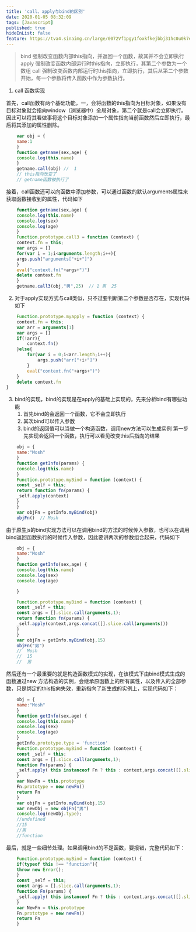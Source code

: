 ```yaml
---
title: 'call、apply与bind的区别'
date: 2020-01-05 08:32:09
tags: [Javascript]
published: true
hideInList: false
feature: https://tva4.sinaimg.cn/large/0072Vf1pgy1foxkfkejbbj31hc0u0k7e.jpg
---
```

> bind 强制改变函数内部this指向，并返回一个函数，故其并不会立即执行
> apply 强制改变函数内部运行时this指向，立即执行，其第二个参数为一个数组
> call 强制改变函数内部运行时this指向，立即执行，其后从第二个参数开始，每一个参数将传入函数中作为参数执行。
1. call 函数实现
    
首先，call函数有两个基础功能，一，会将函数的this指向为目标对象，如果没有目标对象就会指向window（浏览器中）全局对象，第二个就是call会立即执行。因此可以将其看做事将这个目标对象添加一个属性指向当前函数然后立即执行，最后将其添加的属性删除。

```javascript   
    var obj = {
    name:1
    }
    function getname(sex,age) {
    console.log(this.name)
    }
    getname.call(obj) //  1
    // this指向改变了
    // getname函数被执行了
```

接着，call函数还可以向函数中添加参数，可以通过函数的默认arguments属性来获取函数接收到的属性，代码如下

```javascript
    function getname(sex,age) {
    console.log(this.name)
    console.log(sex)
    console.log(age)
    }
    Function.prototype.call3 = function (context) {
    context.fn = this;
    var args = []
    for(var i = 1;i<arguments.length;i++){
    args.push("arguments["+i+"]")
    }
    eval("context.fn("+args+")") 
    delete context.fn
    }
    getname.call3(obj,"男",25)  // 1 男  25
```
2. 对于apply实现方式与call类似，只不过要判断第二个参数是否存在，实现代码如下
```javascript
    Function.prototype.myapply = function (context) {
    context.fn = this;
    var arr = arguments[1]
    var args = []
    if(!arr){
        context.fn()
    }else{
        for(var i = 0;i<arr.length;i++){
            args.push("arr["+i+"]")
        }
        eval("context.fn("+args+")") 
    }
    delete context.fn
}

```
3. bind的实现，bind的实现是在apply的基础上实现的，先来分析bind有哪些功能
    1. 首先bind的会返回一个函数，它不会立即执行
    2. 其次bind可以传入参数
    3. bind的返回值可以当做一个构造函数，调用new方法可以生成实例
    第一步先实现会返回一个函数，执行可以看见改变this后指向的结果
```javascript
    obj = {
    name:"Mosh"
    }
    function getInfo(params) {
    console.log(this.name)
    }
    Function.prototype.myBind = function (context) {
    const _self = this;
    return function fn(params) {
    _self.apply(context)
    }
    }
    var objFn = getInfo.myBind(obj)
    objFn()  // Mosh

```
由于原生js的bind实现方法可以在调用bind的方法的时候传入参数，也可以在调用bind返回函数执行的时候传入参数，因此要讲两次的参数组合起来，代码如下

```javascript
    obj = {
    name:"Mosh"
    }
    function getInfo(sex,age) {
    console.log(this.name)
    console.log(sex)
    console.log(age)

    }

    Function.prototype.myBind = function (context) {
    const _self = this;
    const args = [].slice.call(arguments,1);
    return function fn(params) {
    _self.apply(context,args.concat([].slice.call(arguments)))
    }
    }
    var objFn = getInfo.myBind(obj,15)
    objFn("男") 
    //  Mosh
    //  15
    //  男
```
然后还有一个最重要的就是构造函数模式的实现，在该模式下由bind模式生成的函数通过new 方法构造的实例，会继承原函数上的所有属性，以及传入的全部参数，只是绑定的this指向失效，重新指向了新生成的实例上，实现代码如下：
```javascript
    obj = {
    name:"Mosh"
    }
    function getInfo(sex,age) {
    console.log(this.name)
    console.log(sex)
    console.log(age)
    }
    getInfo.prototype.type = 'function'
    Function.prototype.myBind = function (context) {
    const _self = this;
    const args = [].slice.call(arguments,1);
    function Fn(params) {
    _self.apply( this instanceof Fn ? this : context,args.concat([].slice.call(arguments)))
    }
    var NewFn = this.prototype
    Fn.prototype = new newFn()
    return Fn
    }
    var objFn = getInfo.myBind(obj,15)
    var newObj = new objFn("男")
    console.log(newObj.type);
    //undefined
    //15
    //男
    //function

```
最后，就是一些细节处理。如果调用bind的不是函数，要报错，完整代码如下：
```javascript
    Function.prototype.myBind = function (context) {
    if(typeof this !== "function"){
    throw new Error();
    }
    const _self = this;
    const args = [].slice.call(arguments,1);
    function Fn(params) {
    _self.apply( this instanceof Fn ? this : context,args.concat([].slice.call(arguments)))
    }
    var NewFn = this.prototype
    Fn.prototype = new newFn()
    return Fn
    }
```

    